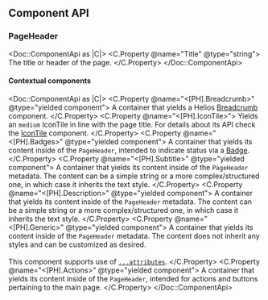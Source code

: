 ## Component API

### PageHeader

<Doc::ComponentApi as |C|>
  <C.Property @name="Title" @type="string">
    The title or header of the page.
  </C.Property>
</Doc::ComponentApi>

#### Contextual components

<Doc::ComponentApi as |C|>
  <C.Property @name="<[PH].Breadcrumb>" @type="yielded component">
    A container that yields a Helios [Breadcrumb](/components/breadcrumb) component.
  </C.Property>
  <C.Property @name="<[PH].IconTile>">
    Yields an `medium` IconTile in line with the page title. For details about its API check the [IconTile](/components/icon-tile?tab=code) component.
  </C.Property>
  <C.Property @name="<[PH].Badges>" @type="yielded component">
    A container that yields its content inside of the `PageHeader`, intended to indicate status via a [Badge](/components/badge).
  </C.Property>
  <C.Property @name="<[PH].Subtitle>" @type="yielded component">
    A container that yields its content inside of the `PageHeader` metadata. The content can be a simple string or a more complex/structured one, in which case it inherits the text style.
  </C.Property>
  <C.Property @name="<[PH].Description>" @type="yielded component">
    A container that yields its content inside of the `PageHeader` metadata. The content can be a simple string or a more complex/structured one, in which case it inherits the text style.
  </C.Property>
  <C.Property @name="<[PH].Generic>" @type="yielded component">
    A container that yields its content inside of the `PageHeader` metadata. The content does not inherit any styles and can be customized as desired.
    <br/><br/>
    This component supports use of [`...attributes`](https://guides.emberjs.com/release/in-depth-topics/patterns-for-components/#toc_attribute-ordering).
  </C.Property>
  <C.Property @name="<[PH].Actions>" @type="yielded component">
    A container that yields its content inside of the `PageHeader`, intended for actions and buttons pertaining to the main page.
  </C.Property>
</Doc::ComponentApi>